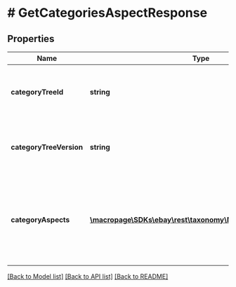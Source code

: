 # # GetCategoriesAspectResponse

## Properties

Name | Type | Description | Notes
------------ | ------------- | ------------- | -------------
**categoryTreeId** | **string** | The unique identifier of the eBay category tree being requested. | [optional]
**categoryTreeVersion** | **string** | The version of the category tree that is returned in the categoryTreeId field. | [optional]
**categoryAspects** | [**\macropage\SDKs\ebay\rest\taxonomy\Model\CategoryAspect[]**](CategoryAspect.md) | An array of aspects that are appropriate or necessary for accurately describing items in a particular leaf category. | [optional]

[[Back to Model list]](../../README.md#models) [[Back to API list]](../../README.md#endpoints) [[Back to README]](../../README.md)
